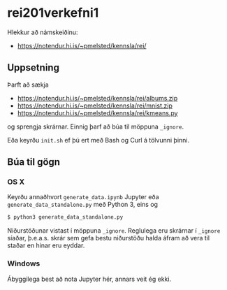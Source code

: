# rei201verkefni1





Hlekkur að námskeiðinu:

* https://notendur.hi.is/~pmelsted/kennsla/rei/

## Uppsetning

Þarft að sækja 

* https://notendur.hi.is/~pmelsted/kennsla/rei/albums.zip
* https://notendur.hi.is/~pmelsted/kennsla/rei/mnist.zip
* https://notendur.hi.is/~pmelsted/kennsla/rei/kmeans.py

og sprengja skrárnar.  Einnig þarf að búa til möppuna `_ignore`.

Eða keyrðu `init.sh` ef þú ert með Bash og Curl á tölvunni þinni.

## Búa til gögn

### OS X

Keyrðu annaðhvort `generate_data.ipynb` Jupyter eða `generate_data_standalone.py` með Python 3, eins og

```bash
$ python3 generate_data_standalone.py
```

Niðurstöðunar vistast í möppuna `_ignore`.  Reglulega eru skrárnar í `_ignore` síaðar, þ.e.a.s. skrár sem gefa bestu niðurstöðu halda áfram að vera til staðar en hinar eru eyddar.

### Windows

Ábyggilega best að nota Jupyter hér, annars veit ég ekki.

